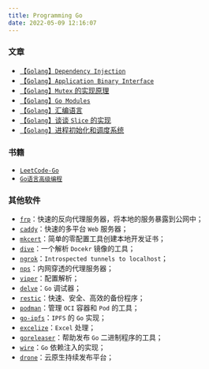 ```yaml
---
title: Programming Go
date: 2022-05-09 12:16:07
---
```



### 文章

- [【`Golang`】`Dependency Injection`](/2022/03/28/【`Golang`】Dependency-Injection/)
- [【`Golang`】`Application Binary Interface`](/2022/03/24/【`Golang`】Application-Binary-Interface/)
- [【`Golang`】`Mutex` 的实现原理](/2021/12/15/【`Golang`】Mutex-的实现原理/)
- [【`Golang`】`Go Modules`](/2021/09/16/【`Golang`】Go-Modules/)
- [【`Golang`】汇编语言](/2022/03/01/【`Golang`】汇编语言/)
- [【`Golang`】谈谈 `Slice` 的实现](/2022/05/15/Go/slice-implement/)
- [【`Golang`】进程初始化和调度系统](/2021/12/19/【`Golang`】进程的启动和初始化/)

### 书籍

- [`LeetCode-Go`](https://github.com/halfrost/LeetCode-Go)
- [`Go语言高级编程`](https://github.com/chai2010/advanced-go-programming-book)

### 其他软件

- [`frp`](https://github.com/fatedier/frp)：快速的反向代理服务器，将本地的服务暴露到公网中；
- [`caddy`](https://github.com/caddyserver/caddy)：快速的多平台 `Web` 服务器；
- [`mkcert`](https://github.com/FiloSottile/mkcert)：简单的零配置工具创建本地开发证书；
- [`dive`](https://github.com/wagoodman/dive)：一个解析 `Docekr` 镜像的工具；
- [`ngrok`](https://github.com/inconshreveable/ngrok)：`Introspected tunnels to localhost`；
- [`nps`](https://github.com/ehang-io/nps)：内网穿透的代理服务器；
- [`viper`](https://github.com/spf13/viper)：配置解析；
- [`delve`](https://github.com/go-delve/delve)：`Go` 调试器；
- [`restic`](https://github.com/restic/restic)：快速、安全、高效的备份程序；
- [`podman`](https://github.com/containers/podman)：管理 `OCI` 容器和 `Pod` 的工具；
- [`go-ipfs`](https://github.com/ipfs/go-ipfs)：`IPFS` 的 `Go` 实现；
- [`excelize`](https://github.com/qax-os/excelize)：`Excel` 处理；
- [`goreleaser`](https://github.com/goreleaser/goreleaser)：帮助发布 `Go` 二进制程序的工具；
- [`wire`](https://github.com/google/wire)：`Go` 依赖注入的实现； 
- [`drone`](https://github.com/harness/drone)：云原生持续发布平台；